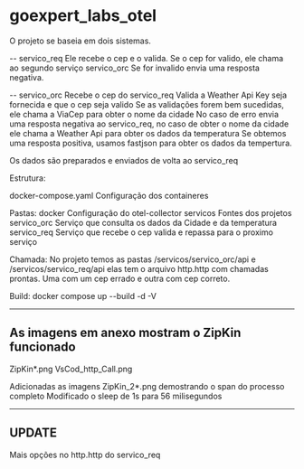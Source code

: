 # goexpert_labs_otel

O projeto se baseia em dois sistemas.

-- servico_req
   Ele recebe o cep e o valida.
   Se o cep for valido, ele chama ao segundo serviço servico_orc
   Se for invalido envia uma resposta negativa.

-- servico_orc
   Recebe o cep do servico_req
   Valida a Weather Api Key seja fornecida e que o cep seja valido
   Se as validações forem bem sucedidas, ele chama a ViaCep para obter o nome da cidade
   No caso de erro envia uma resposta negativa ao servico_req,
   no caso de obter o nome da cidade ele chama a Weather Api para obter os dados da temperatura
   Se obtemos uma resposta positiva, usamos fastjson para obter os dados da tempertura.

   Os dados são preparados e enviados de volta ao servico_req

Estrutura:

  docker-compose.yaml Configuração dos containeres

  Pastas:
    docker   Configuração do otel-collector
    servicos Fontes dos projetos
        servico_orc Serviço que consulta os dados da Cidade e da temperatura
        servico_req Serviço que recebe o cep valida e repassa para o proximo serviço

Chamada:
    No projeto temos as pastas /servicos/servico_orc/api e /servicos/servico_req/api
    elas tem o arquivo http.http com chamadas prontas. Uma com um cep errado e outra com cep correto.


Build:
    docker compose up --build -d -V



-------------------------------------------------
As imagens em anexo mostram o ZipKin funcionado
-------------------------------------------------
ZipKin*.png
VsCod_http_Call.png

Adicionadas as imagens ZipKin_2*.png demostrando o span do processo completo
Modificado o sleep de 1s para 56 milisegundos

------
UPDATE
------
Mais opções no http.http do servico_req